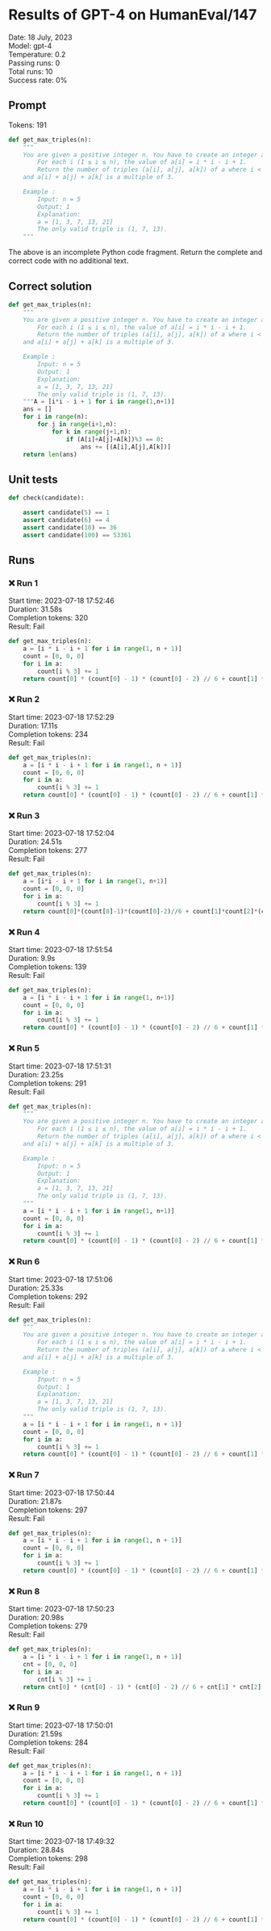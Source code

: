 # Results of GPT-4 on HumanEval/147
Date: 18 July, 2023<br />
Model: gpt-4<br />
Temperature: 0.2<br />
Passing runs: 0<br />
Total runs: 10<br />
Success rate: 0%
## Prompt
Tokens: 191
```python
def get_max_triples(n):
    """
    You are given a positive integer n. You have to create an integer array a of length n.
        For each i (1 ≤ i ≤ n), the value of a[i] = i * i - i + 1.
        Return the number of triples (a[i], a[j], a[k]) of a where i < j < k, 
    and a[i] + a[j] + a[k] is a multiple of 3.

    Example :
        Input: n = 5
        Output: 1
        Explanation: 
        a = [1, 3, 7, 13, 21]
        The only valid triple is (1, 7, 13).
    """
```
The above is an incomplete Python code fragment. Return the complete and correct code with no additional text.
## Correct solution
```python
def get_max_triples(n):
    """
    You are given a positive integer n. You have to create an integer array a of length n.
        For each i (1 ≤ i ≤ n), the value of a[i] = i * i - i + 1.
        Return the number of triples (a[i], a[j], a[k]) of a where i < j < k, 
    and a[i] + a[j] + a[k] is a multiple of 3.

    Example :
        Input: n = 5
        Output: 1
        Explanation: 
        a = [1, 3, 7, 13, 21]
        The only valid triple is (1, 7, 13).
    """A = [i*i - i + 1 for i in range(1,n+1)]
    ans = []
    for i in range(n):
        for j in range(i+1,n):
            for k in range(j+1,n):
                if (A[i]+A[j]+A[k])%3 == 0:
                    ans += [(A[i],A[j],A[k])]
    return len(ans)
```
## Unit tests
```python
def check(candidate):

    assert candidate(5) == 1
    assert candidate(6) == 4
    assert candidate(10) == 36
    assert candidate(100) == 53361
```
## Runs
### ❌ Run 1
Start time: 2023-07-18 17:52:46<br />
Duration: 31.58s<br />
Completion tokens: 320<br />
Result: Fail
```python
def get_max_triples(n):
    a = [i * i - i + 1 for i in range(1, n + 1)]
    count = [0, 0, 0]
    for i in a:
        count[i % 3] += 1
    return count[0] * (count[0] - 1) * (count[0] - 2) // 6 + count[1] * count[2] * (count[2] - 1) // 2 + count[2] * count[1] * (count[1] - 1) // 2
```
### ❌ Run 2
Start time: 2023-07-18 17:52:29<br />
Duration: 17.11s<br />
Completion tokens: 234<br />
Result: Fail
```python
def get_max_triples(n):
    a = [i * i - i + 1 for i in range(1, n + 1)]
    count = [0, 0, 0]
    for i in a:
        count[i % 3] += 1
    return count[0] * (count[0] - 1) * (count[0] - 2) // 6 + count[1] * count[2] * (count[2] - 1) // 2 + count[2] * count[1] * (count[1] - 1) // 2
```
### ❌ Run 3
Start time: 2023-07-18 17:52:04<br />
Duration: 24.51s<br />
Completion tokens: 277<br />
Result: Fail
```python
def get_max_triples(n):
    a = [i*i - i + 1 for i in range(1, n+1)]
    count = [0, 0, 0]
    for i in a:
        count[i % 3] += 1
    return count[0]*(count[0]-1)*(count[0]-2)//6 + count[1]*count[2]*(count[2]-1)//2 + count[2]*count[1]*(count[1]-1)//2
```
### ❌ Run 4
Start time: 2023-07-18 17:51:54<br />
Duration: 9.9s<br />
Completion tokens: 139<br />
Result: Fail
```python
def get_max_triples(n):
    a = [i * i - i + 1 for i in range(1, n+1)]
    count = [0, 0, 0]
    for i in a:
        count[i % 3] += 1
    return count[0] * (count[0] - 1) * (count[0] - 2) // 6 + count[1] * count[2] * (count[2] - 1) // 2 + count[2] * count[1] * (count[1] - 1) // 2
```
### ❌ Run 5
Start time: 2023-07-18 17:51:31<br />
Duration: 23.25s<br />
Completion tokens: 291<br />
Result: Fail
```python
def get_max_triples(n):
    """
    You are given a positive integer n. You have to create an integer array a of length n.
        For each i (1 ≤ i ≤ n), the value of a[i] = i * i - i + 1.
        Return the number of triples (a[i], a[j], a[k]) of a where i < j < k, 
    and a[i] + a[j] + a[k] is a multiple of 3.

    Example :
        Input: n = 5
        Output: 1
        Explanation: 
        a = [1, 3, 7, 13, 21]
        The only valid triple is (1, 7, 13).
    """
    a = [i * i - i + 1 for i in range(1, n+1)]
    count = [0, 0, 0]
    for i in a:
        count[i % 3] += 1
    return count[0] * (count[0] - 1) * (count[0] - 2) // 6 + count[1] * count[2] * (count[2] - 1) // 2 + count[1] * (count[1] - 1) * count[2] // 2
```
### ❌ Run 6
Start time: 2023-07-18 17:51:06<br />
Duration: 25.33s<br />
Completion tokens: 292<br />
Result: Fail
```python
def get_max_triples(n):
    """
    You are given a positive integer n. You have to create an integer array a of length n.
        For each i (1 ≤ i ≤ n), the value of a[i] = i * i - i + 1.
        Return the number of triples (a[i], a[j], a[k]) of a where i < j < k, 
    and a[i] + a[j] + a[k] is a multiple of 3.

    Example :
        Input: n = 5
        Output: 1
        Explanation: 
        a = [1, 3, 7, 13, 21]
        The only valid triple is (1, 7, 13).
    """
    a = [i * i - i + 1 for i in range(1, n + 1)]
    count = [0, 0, 0]
    for i in a:
        count[i % 3] += 1
    return count[0] * (count[0] - 1) * (count[0] - 2) // 6 + count[1] * count[2] * (count[2] - 1) // 2 + count[2] * count[1] * (count[1] - 1) // 2
```
### ❌ Run 7
Start time: 2023-07-18 17:50:44<br />
Duration: 21.87s<br />
Completion tokens: 297<br />
Result: Fail
```python
def get_max_triples(n):
    a = [i * i - i + 1 for i in range(1, n + 1)]
    count = [0, 0, 0]
    for i in a:
        count[i % 3] += 1
    return count[0] * (count[0] - 1) * (count[0] - 2) // 6 + count[1] * count[2] * (count[2] - 1) // 2 + count[2] * count[1] * (count[1] - 1) // 2
```
### ❌ Run 8
Start time: 2023-07-18 17:50:23<br />
Duration: 20.98s<br />
Completion tokens: 279<br />
Result: Fail
```python
def get_max_triples(n):
    a = [i * i - i + 1 for i in range(1, n + 1)]
    cnt = [0, 0, 0]
    for i in a:
        cnt[i % 3] += 1
    return cnt[0] * (cnt[0] - 1) * (cnt[0] - 2) // 6 + cnt[1] * cnt[2] * (cnt[2] - 1) // 2 + cnt[1] * (cnt[1] - 1) * cnt[2] // 2
```
### ❌ Run 9
Start time: 2023-07-18 17:50:01<br />
Duration: 21.59s<br />
Completion tokens: 284<br />
Result: Fail
```python
def get_max_triples(n):
    a = [i * i - i + 1 for i in range(1, n + 1)]
    count = [0, 0, 0]
    for i in a:
        count[i % 3] += 1
    return count[0] * (count[0] - 1) * (count[0] - 2) // 6 + count[1] * count[2] * (count[2] - 1) // 2 + count[2] * count[1] * (count[1] - 1) // 2
```
### ❌ Run 10
Start time: 2023-07-18 17:49:32<br />
Duration: 28.84s<br />
Completion tokens: 298<br />
Result: Fail
```python
def get_max_triples(n):
    a = [i * i - i + 1 for i in range(1, n + 1)]
    count = [0, 0, 0]
    for i in a:
        count[i % 3] += 1
    return count[0] * (count[0] - 1) * (count[0] - 2) // 6 + count[1] * count[2] * (count[2] - 1) // 2 + count[2] * count[1] * (count[1] - 1) // 2
```
